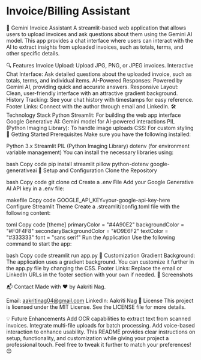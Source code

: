 # Invoice/Billing Assistant

📄 Gemini Invoice Assistant
A streamlit-based web application that allows users to upload invoices and ask questions about them using the Gemini AI model. This app provides a chat interface where users can interact with the AI to extract insights from uploaded invoices, such as totals, terms, and other specific details.

🔍 Features
Invoice Upload: Upload JPG, PNG, or JPEG invoices.
Interactive Chat Interface: Ask detailed questions about the uploaded invoice, such as totals, terms, and individual items.
AI-Powered Responses: Powered by Gemini AI, providing quick and accurate answers.
Responsive Layout: Clean, user-friendly interface with an attractive gradient background.
History Tracking: See your chat history with timestamps for easy reference.
Footer Links: Connect with the author through email and LinkedIn.
🛠️ Technology Stack
Python
Streamlit: For building the web app interface
Google Generative AI: Gemini model for AI-powered interactions
PIL (Python Imaging Library): To handle image uploads
CSS: For custom styling
🚀 Getting Started
Prerequisites
Make sure you have the following installed:

Python 3.x
Streamlit
PIL (Python Imaging Library)
dotenv (for environment variable management)
You can install the necessary libraries using:

bash
Copy code
pip install streamlit pillow python-dotenv google-generativeai
🔧 Setup and Configuration
Clone the Repository

bash
Copy code
git clone <your-repo-url>
cd <your-repo-folder>
Create a .env File
Add your Google Generative AI API key in a .env file:

makefile
Copy code
GOOGLE_API_KEY=your-google-api-key-here
Configure Streamlit Theme
Create a .streamlit/config.toml file with the following content:

toml
Copy code
[theme]
primaryColor = "#4A90E2"
backgroundColor = "#F0F4F8"
secondaryBackgroundColor = "#D9E6F2"
textColor = "#333333"
font = "sans serif"
Run the Application
Use the following command to start the app:

bash
Copy code
streamlit run app.py
🎨 Customization
Gradient Background: The application uses a gradient background. You can customize it further in the app.py file by changing the CSS.
Footer Links: Replace the email or LinkedIn URLs in the footer section with your own if needed.
📸 Screenshots


📬 Contact
Made with ❤️ by Aakriti Nag.

Email: aakritinag04@gmail.com
LinkedIn: Aakriti Nag
📜 License
This project is licensed under the MIT License. See the LICENSE file for more details.

💡 Future Enhancements
Add OCR capabilities to extract text from scanned invoices.
Integrate multi-file uploads for batch processing.
Add voice-based interaction to enhance usability.
This README provides clear instructions on setup, functionality, and customization while giving your project a professional touch. Feel free to tweak it further to match your preferences! 😊






